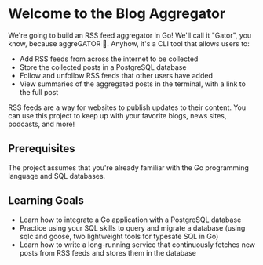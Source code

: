 # Welcome to the Blog Aggregator
We're going to build an RSS feed aggregator in Go! We'll call it "Gator",
you know, because aggreGATOR 🐊. Anyhow, it's a CLI tool that allows users to:

- Add RSS feeds from across the internet to be collected
- Store the collected posts in a PostgreSQL database
- Follow and unfollow RSS feeds that other users have added
- View summaries of the aggregated posts in the terminal, with a link to the
full post


RSS feeds are a way for websites to publish updates to their content. You can
use this project to keep up with your favorite blogs, news sites, podcasts, and
more!

## Prerequisites
The project assumes that you're already familiar with the Go programming
language and SQL databases.

## Learning Goals
- Learn how to integrate a Go application with a PostgreSQL database
- Practice using your SQL skills to query and migrate a database (using sqlc
and goose, two lightweight tools for typesafe SQL in Go)
- Learn how to write a long-running service that continuously fetches new posts
from RSS feeds and stores them in the database